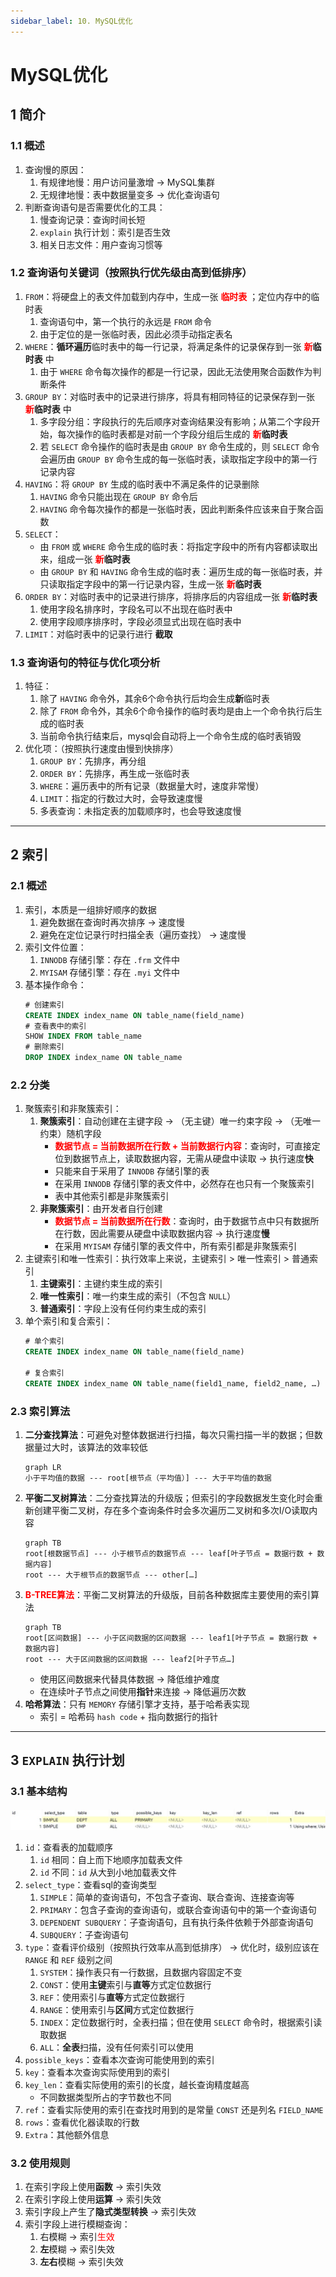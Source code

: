 ```yaml
---
sidebar_label: 10. MySQL优化
---
```


# MySQL优化

## 1 简介
### 1.1 概述
1. 查询慢的原因：
    1. 有规律地慢：用户访问量激增 &rarr; MySQL集群
    2. 无规律地慢：表中数据量变多 &rarr; 优化查询语句
2. 判断查询语句是否需要优化的工具：
    1. 慢查询记录：查询时间长短
    2. `explain` 执行计划：索引是否生效
    3. 相关日志文件：用户查询习惯等

### 1.2 查询语句关键词（按照执行优先级由高到低排序）
1. `FROM`：将硬盘上的表文件加载到内存中，生成一张 **<font color="red">临时表</font>** ；定位内存中的临时表
    1. 查询语句中，第一个执行的永远是 `FROM` 命令
    2. 由于定位的是一张临时表，因此必须手动指定表名
2. `WHERE`：**循环遍历**临时表中的每一行记录，将满足条件的记录保存到一张 **<font color="red">新</font>临时表** 中
    1. 由于 `WHERE` 命令每次操作的都是一行记录，因此无法使用聚合函数作为判断条件
3. `GROUP BY`：对临时表中的记录进行排序，将具有相同特征的记录保存到一张 **<font color="red">新</font>临时表** 中
    1. 多字段分组：字段执行的先后顺序对查询结果没有影响；从第二个字段开始，每次操作的临时表都是对前一个字段分组后生成的 **<font color="red">新</font>临时表**
    2. 若 `SELECT` 命令操作的临时表是由 `GROUP BY` 命令生成的，则 `SELECT` 命令会遍历由 `GROUP BY` 命令生成的每一张临时表，读取指定字段中的第一行记录内容
4. `HAVING`：将 `GROUP BY` 生成的临时表中不满足条件的记录删除
    1. `HAVING` 命令只能出现在 `GROUP BY` 命令后
    2. `HAVING` 命令每次操作的都是一张临时表，因此判断条件应该来自于聚合函数
5. `SELECT`：
    - 由 `FROM` 或 `WHERE` 命令生成的临时表：将指定字段中的所有内容都读取出来，组成一张 **<font color="red">新</font>临时表**
    - 由 `GROUP BY` 和 `HAVING` 命令生成的临时表：遍历生成的每一张临时表，并只读取指定字段中的第一行记录内容，生成一张 **<font color="red">新</font>临时表**
6. `ORDER BY`：对临时表中的记录进行排序，将排序后的内容组成一张 **<font color="red">新</font>临时表** 
    1. 使用字段名排序时，字段名可以不出现在临时表中
    2. 使用字段顺序排序时，字段必须显式出现在临时表中
7. `LIMIT`：对临时表中的记录行进行 **截取**

### 1.3 查询语句的特征与优化项分析
1. 特征：
    1. 除了 `HAVING` 命令外，其余6个命令执行后均会生成**新**临时表
    2. 除了 `FROM` 命令外，其余6个命令操作的临时表均是由上一个命令执行后生成的临时表
    3. 当前命令执行结束后，mysql会自动将上一个命令生成的临时表销毁
2. 优化项：（按照执行速度由慢到快排序）
    1. `GROUP BY`：先排序，再分组
    2. `ORDER BY`：先排序，再生成一张临时表
    3. `WHERE`：遍历表中的所有记录（数据量大时，速度非常慢）
    4. `LIMIT`：指定的行数过大时，会导致速度慢
    5. 多表查询：未指定表的加载顺序时，也会导致速度慢

---

## 2 索引
### 2.1 概述
1. 索引，本质是一组排好顺序的数据
    1. 避免数据在查询时再次排序 &rarr; 速度慢
    2. 避免在定位记录行时扫描全表（遍历查找） &rarr; 速度慢
2. 索引文件位置：
    1. `INNODB` 存储引擎：存在 `.frm` 文件中
    2. `MYISAM` 存储引擎：存在 `.myi` 文件中
3. 基本操作命令：
    ```sql showLineNumbers
    # 创建索引
    CREATE INDEX index_name ON table_name(field_name)
    # 查看表中的索引
    SHOW INDEX FROM table_name
    # 删除索引
    DROP INDEX index_name ON table_name
    ```

### 2.2 分类
1. 聚簇索引和非聚簇索引：
    1. **聚簇索引**：自动创建在主键字段 &rarr; （无主键）唯一约束字段 &rarr; （无唯一约束）随机字段
        - **<font color="red">数据节点 = 当前数据所在行数 + 当前数据行内容</font>**：查询时，可直接定位到数据节点上，读取数据内容，无需从硬盘中读取 &rarr; 执行速度**快**
        - 只能来自于采用了 `INNODB` 存储引擎的表
        - 在采用 `INNODB` 存储引擎的表文件中，必然存在也只有一个聚簇索引
        - 表中其他索引都是非聚簇索引
    2. **非聚簇索引**：由开发者自行创建
        - **<font color="red">数据节点 = 当前数据所在行数</font>**：查询时，由于数据节点中只有数据所在行数，因此需要从硬盘中读取数据内容 &rarr; 执行速度**慢**
        - 在采用 `MYISAM` 存储引擎的表文件中，所有索引都是非聚簇索引
2. 主键索引和唯一性索引：执行效率上来说，主键索引 &gt; 唯一性索引 &gt; 普通索引
    1. **主键索引**：主键约束生成的索引
    2. **唯一性索引**：唯一约束生成的索引（不包含 `NULL`）
    3. **普通索引**：字段上没有任何约束生成的索引
3. 单个索引和复合索引：
    ```sql showLineNumbers
    # 单个索引
    CREATE INDEX index_name ON table_name(field_name)

    # 复合索引
    CREATE INDEX index_name ON table_name(field1_name, field2_name, …)
    ```

### 2.3 索引算法
1. **二分查找算法**：可避免对整体数据进行扫描，每次只需扫描一半的数据；但数据量过大时，该算法的效率较低
    ```mermaid
    graph LR
    小于平均值的数据 --- root[根节点（平均值）] --- 大于平均值的数据
    ```
2. **平衡二叉树算法**：二分查找算法的升级版；但索引的字段数据发生变化时会重新创建平衡二叉树，存在多个查询条件时会多次遍历二叉树和多次I/O读取内容
    ```mermaid
    graph TB
    root[根数据节点] --- 小于根节点的数据节点 --- leaf[叶子节点 = 数据行数 + 数据内容]
    root --- 大于根节点的数据节点 --- other[…]
    ```
3. **<font color="red">B-TREE算法</font>**：平衡二叉树算法的升级版，目前各种数据库主要使用的索引算法
    ```mermaid
    graph TB
    root[区间数据] --- 小于区间数据的区间数据 --- leaf1[叶子节点 = 数据行数 + 数据内容]
    root --- 大于区间数据的区间数据 --- leaf2[叶子节点…]
    
    ```
    - 使用区间数据来代替具体数据 &rarr; 降低维护难度
    - 在连续叶子节点之间使用**指针**来连接 &rarr; 降低遍历次数
4. **哈希算法**：只有 `MEMORY` 存储引擎才支持，基于哈希表实现
    - 索引 = 哈希码 `hash code` + 指向数据行的指针

---

## 3 `EXPLAIN` 执行计划
### 3.1 基本结构
![Explain Structure](./img/10.1.explain_structure.jpg)
1. `id`：查看表的加载顺序
    1. `id` 相同：自上而下地顺序加载表文件
    2. `id` 不同：`id` 从大到小地加载表文件
2. `select_type`：查看sql的查询类型
    1. `SIMPLE`：简单的查询语句，不包含子查询、联合查询、连接查询等
    2. `PRIMARY`：包含子查询的查询语句，或联合查询语句中的第一个查询语句
    3. `DEPENDENT SUBQUERY`：子查询语句，且有执行条件依赖于外部查询语句
    4. `SUBQUERY`：子查询语句
3. `type`：查看评价级别（按照执行效率从高到低排序） &rarr; 优化时，级别应该在 `RANGE` 和 `REF` 级别之间
    1. `SYSTEM`：操作表只有一行数据，且数据内容固定不变
    2. `CONST`：使用**主键**索引与**直等**方式定位数据行
    3. `REF`：使用索引与**直等**方式定位数据行
    4. `RANGE`：使用索引与**区间**方式定位数据行
    5. `INDEX`：定位数据行时，全表扫描；但在使用 `SELECT` 命令时，根据索引读取数据
    6. `ALL`：**全表**扫描，没有任何索引可以使用
4. `possible_keys`：查看本次查询可能使用到的索引
5. `key`：查看本次查询实际使用到的索引
6. `key_len`：查看实际使用的索引的长度，越长查询精度越高
    - 不同数据类型所占的字节数也不同
7. `ref`：查看实际使用的索引在查找时用到的是常量 `CONST` 还是列名 `FIELD_NAME`
8. `rows`：查看优化器读取的行数
9. `Extra`：其他额外信息

### 3.2 使用规则
1. 在索引字段上使用**函数** &rarr; 索引失效
2. 在索引字段上使用**运算** &rarr; 索引失效
3. 索引字段上产生了**隐式类型转换** &rarr; 索引失效
4. 索引字段上进行模糊查询：
    1. 右模糊 &rarr; 索引<font color="red">生效</font>
    2. **左**模糊 &rarr; 索引失效
    3. **左右**模糊 &rarr; 索引失效